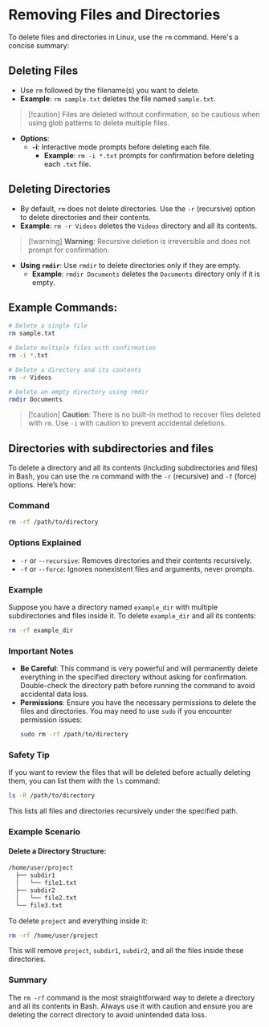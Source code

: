 # Removing Files and Directories

To delete files and directories in Linux, use the `rm` command. Here's a concise summary:
## Deleting Files

  - Use `rm` followed by the filename(s) you want to delete.
  - **Example**: `rm sample.txt` deletes the file named `sample.txt`.
>[!caution] Files are deleted without confirmation, so be cautious when using glob patterns to delete multiple files.

- **Options**:
  - **-i**: Interactive mode prompts before deleting each file.
    - **Example**: `rm -i *.txt` prompts for confirmation before deleting each `.txt` file.
## Deleting Directories 

- By default, `rm` does not delete directories. Use the `-r` (recursive) option to delete directories and their contents.
- **Example**: `rm -r Videos` deletes the `Videos` directory and all its contents.
>[!warning] **Warning**: Recursive deletion is irreversible and does not prompt for confirmation.

- **Using `rmdir`**: Use `rmdir` to delete directories only if they are empty.
  - **Example**: `rmdir Documents` deletes the `Documents` directory only if it is empty.

## Example Commands:

```bash
# Delete a single file
rm sample.txt

# Delete multiple files with confirmation
rm -i *.txt

# Delete a directory and its contents
rm -r Videos

# Delete an empty directory using rmdir
rmdir Documents
```

>[!caution] **Caution**: There is no built-in method to recover files deleted with `rm`. Use `-i` with caution to prevent accidental deletions.

## Directories with subdirectories and files

To delete a directory and all its contents (including subdirectories and files) in Bash, you can use the `rm` command with the `-r` (recursive) and `-f` (force) options. Here’s how:

### Command

```bash
rm -rf /path/to/directory
```

### Options Explained

- `-r` or `--recursive`: Removes directories and their contents recursively.
- `-f` or `--force`: Ignores nonexistent files and arguments, never prompts.

### Example

Suppose you have a directory named `example_dir` with multiple subdirectories and files inside it. To delete `example_dir` and all its contents:

```bash
rm -rf example_dir
```

### Important Notes

- **Be Careful**: This command is very powerful and will permanently delete everything in the specified directory without asking for confirmation. Double-check the directory path before running the command to avoid accidental data loss.
- **Permissions**: Ensure you have the necessary permissions to delete the files and directories. You may need to use `sudo` if you encounter permission issues:
  ```bash
  sudo rm -rf /path/to/directory
  ```

### Safety Tip

If you want to review the files that will be deleted before actually deleting them, you can list them with the `ls` command:

```bash
ls -R /path/to/directory
```

This lists all files and directories recursively under the specified path.

### Example Scenario

#### Delete a Directory Structure:

```bash
/home/user/project
  ├── subdir1
  │   └── file1.txt
  ├── subdir2
  │   └── file2.txt
  └── file3.txt
```

To delete `project` and everything inside it:

```bash
rm -rf /home/user/project
```

This will remove `project`, `subdir1`, `subdir2`, and all the files inside these directories.

### Summary

The `rm -rf` command is the most straightforward way to delete a directory and all its contents in Bash. Always use it with caution and ensure you are deleting the correct directory to avoid unintended data loss.
